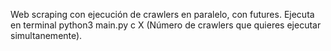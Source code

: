 Web scraping con ejecución de crawlers en paralelo, con futures. Ejecuta en terminal python3 main.py c X (Número de crawlers que quieres ejecutar simultanemente).
